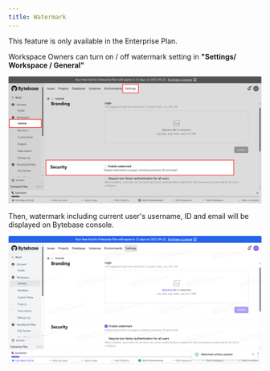 ```yaml
---
title: Watermark
---
```


<HintBlock type="info">

This feature is only available in the Enterprise Plan.

</HintBlock>

Workspace Owners can turn on / off watermark setting in **"Settings/ Workspace / General"**


![watermark-setting.webp](watermark-setting.webp)

Then, watermark including current user's username, ID and email will be displayed on Bytebase console.


![watermark-displaying.webp](watermark-displaying.webp)
